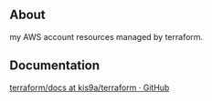## About

my AWS account resources managed by terraform.

## Documentation

[terraform/docs at kis9a/terraform · GitHub](./docs)
